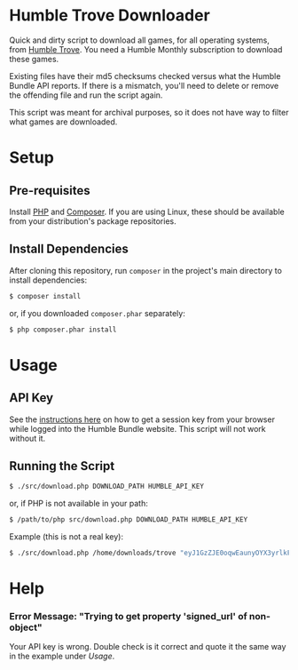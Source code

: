 # Humble Trove Downloader

Quick and dirty script to download all games, for all operating
systems, from [Humble Trove](https://www.humblebundle.com/monthly/trove). You
need a Humble Monthly subscription to download these games.

Existing files have their md5 checksums checked versus what the Humble Bundle API
reports. If there is a mismatch, you'll need to delete or remove the offending
file and run the script again.

This script was meant for archival purposes, so it does not have way to filter
what games are downloaded.

# Setup

## Pre-requisites

Install [PHP](https://www.php.net/) and [Composer](https://getcomposer.org/). If
you are using Linux, these should be available from your distribution's package
repositories.

## Install Dependencies

After cloning this repository, run `composer` in the project's main directory
 to install dependencies:

```bash
$ composer install
```

or, if you downloaded `composer.phar` separately:

```bash
$ php composer.phar install
```

# Usage

## API Key

See the [instructions here](https://github.com/talonius/hb-downloader/wiki/Using-Session-Information-From-Windows-For-hb-downloader) on
how to get a session key from your browser while logged into the Humble Bundle website. This script will not work without
it.

## Running the Script

```bash
$ ./src/download.php DOWNLOAD_PATH HUMBLE_API_KEY
```

or, if PHP is not available in your path:

```bash
$ /path/to/php src/download.php DOWNLOAD_PATH HUMBLE_API_KEY
```

Example (this is not a real key):

```bash
$ ./src/download.php /home/downloads/trove "eyJ1GzZJE0oqwEaunyOYX3yrlkFUxPJq8PFWCgkKOHM00\075|1566665561|JR7m2nO769sO2Je4C2fE"
```

# Help

### Error Message: "Trying to get property 'signed_url' of non-object"

Your API key is wrong. Double check is it correct and quote it the same way in the example under *Usage*.


